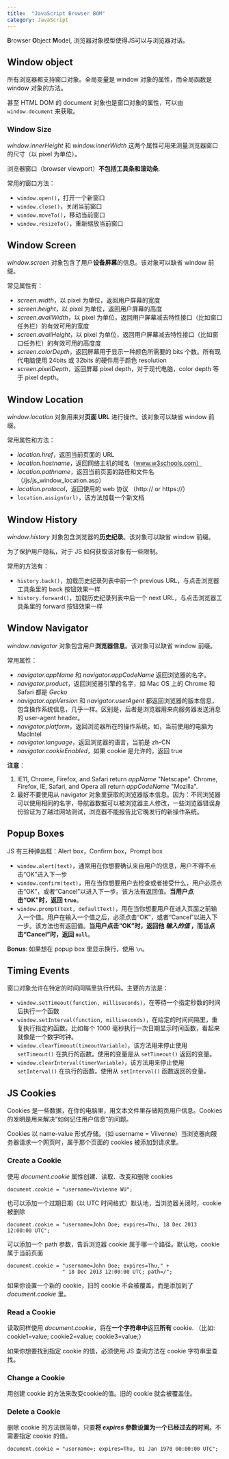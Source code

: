 ```yaml
---
title:  "JavaScript Browser BOM"
category: JavaScript
---
```

**B**rowser **O**bject **M**odel, 浏览器对象模型使得JS可以与浏览器对话。

## Window object

所有浏览器都支持窗口对象。全局变量是 window 对象的属性，而全局函数是 window 对象的方法。

甚至 HTML DOM 的 document 对象也是窗口对象的属性，可以由 `window.document` 来获取。

### Window Size

_window.innerHeight_ 和 _window.innerWidth_ 这两个属性可用来测量浏览器窗口的尺寸（以 pixel 为单位）。

浏览器窗口（browser viewport）**不包括工具条和滚动条**.

<!--more-->

常用的窗口方法：

+ `window.open()`，打开一个新窗口
+ `window.close()`，关闭当前窗口
+ `window.moveTo()`，移动当前窗口
+ `window.resizeTo()`，重新缩放当前窗口

## Window Screen

_window.screen_ 对象包含了用户**设备屏幕**的信息。该对象可以缺省 window 前缀。

常见属性有：

+ _screen.width_，以 pixel 为单位，返回用户屏幕的宽度
+ _screen.height_，以 pixel 为单位，返回用户屏幕的高度
+ _screen.availWidth_，以 pixel 为单位，返回用户屏幕减去特性接口（比如窗口任务栏）的有效可用的宽度
+ _screen.availHeight_，以 pixel 为单位，返回用户屏幕减去特性接口（比如窗口任务栏）的有效可用的高度度
+ _screen.colorDepth_，返回屏幕用于显示一种颜色所需要的 bits 个数。所有现代电脑使用 24bits 或 32bits 的硬件用于颜色 resolution
+ _screen.pixelDepth_，返回屏幕 pixel depth，对于现代电脑，color depth 等于 pixel depth。

## Window Location

_window.location_ 对象用来对**页面 URL** 进行操作。该对象可以缺省 window 前缀。

常用属性和方法：

+ _location.href_，返回当前页面的 URL
+ _location.hostname_，返回网络主机的域名（www.w3schools.com）
+ _location.pathname_，返回当前页面的路径和文件名（/js/js_window_location.asp）
+ _location.protocol_，返回使用的 web 协议 （http:// or https://）
+ `location.assign(url)`，该方法加载一个新文档

## Window History

_window.history_ 对象包含浏览器的**历史纪录**。该对象可以缺省 window 前缀。

为了保护用户隐私，对于 JS 如何获取该对象有一些限制。

常用的方法有：

+ `history.back()`，加载历史纪录列表中前一个 previous URL，与点击浏览器工具条里的 back 按钮效果一样
+ `history.forward()`，加载历史纪录列表中后一个 next URL，与点击浏览器工具条里的 forward 按钮效果一样

## Window Navigator

_window.navigator_ 对象包含用户**浏览器信息**。该对象可以缺省 window 前缀。

常用属性：

+ _navigator.appName_ 和 _navigator.appCodeName_ 返回浏览器的名字。
+ _navigator.product_，返回浏览器引擎的名字，如 Mac OS 上的 Chrome 和 Safari 都是 _Gecko_
+ _navigator.appVersion_ 和 _navigator.userAgent_ 都返回浏览器的版本信息，包含操作系统信息，几乎一样。区别是，后者是浏览器用来向服务器发送消息的 user-agent header。
+ _navigator.platform_，返回浏览器所在的操作系统。如，当前使用的电脑为 MacIntel
+ _navigator.language_，返回浏览器的语言，当前是 zh-CN
+ _navigator.cookieEnabled_，如果 cookie 是允许的，返回 true

**注意**：

1. IE11, Chrome, Firefox, and Safari return _appName_ "Netscape". Chrome, Firefox, IE, Safari, and Opera all return _appCodeName_ "Mozilla".
2. 最好不要使用从 navigator 对象里获取的浏览器版本信息。因为：不同浏览器可以使用相同的名字，导航器数据可以被浏览器主人修改，一些浏览器错误身份验证为了越过网站测试，浏览器不能报告比它晚发行的新操作系统。

## Popup Boxes

JS 有三种弹出框：Alert box，Confirm box，Prompt box

+ `window.alert(text)`，通常用在你想要确认来自用户的信息，用户不得不点击“OK”进入下一步
+ `window.confirm(text)`，用在当你想要用户去检查或者接受什么，用户必须点击“OK”，或者“Cancel”以进入下一步。该方法有返回值。**当用户点击“OK”时，返回 `true`**。
+ `window.prompt(text, defaultText)`，用在当你想要用户在进入页面之前输入一个值。用户在输入一个值之后，必须点击“OK”，或者“Cancel”以进入下一步。该方法也有返回值。**当用户点击“OK”时，返回他 _输入的值_ ，而当点击“Cancel”时，返回 `null`**。

**Bonus**: 如果想在 popup box 里显示换行，使用 `\n`。

## Timing Events

窗口对象允许在特定的时间间隔里执行代码。主要的方法是：

+ `window.setTimeout(function, milliseconds)`，在等待一个指定秒数的时间后执行一个函数
+ `window.setInterval(function, milliseconds)`，在给定的时间间隔里，重复执行指定的函数。比如每个 1000 毫秒执行一次日期显示时间函数，看起来就像是一个数字时钟。
+ `window.clearTimeout(timeoutVariable)`，该方法用来停止使用 `setTimeout()` 在执行的函数。使用的变量是从 `setTimeout()` 返回的变量。
+ `window.clearInterval(timerVariable)`，该方法用来停止使用 `setInterval()` 在执行的函数。使用从 `setInterval()` 函数返回的变量。

## JS Cookies

Cookies 是一些数据，在你的电脑里，用文本文件里存储网页用户信息。Cookies 的发明是用来解决“如何记住用户信息”的问题。

Cookies 以 name-value 形式存储。（如 username = Viivenne）当浏览器向服务器请求一个网页时，属于那个页面的 cookies 被添加到请求里。

### Create a Cookie

使用 _document.cookie_ 属性创建、读取、改变和删除 cookies

    document.cookie = "username=Vivienne WU";

也可以添加一个过期日期（以 UTC 时间格式）<span class="t-blue">默认地，当浏览器关闭时，cookie 被删除</span>

    document.cookie = "username=John Doe; expires=Thu, 18 Dec 2013 12:00:00 UTC";

可以添加一个 path 参数，告诉浏览器 cookie 属于哪一个路径。<span class="t-blue">默认地，cookie 属于当前页面</span>

    document.cookie = "username=John Doe; expires=Thu," +
                      " 18 Dec 2013 12:00:00 UTC; path=/";

如果你设置一个新的 cookie，旧的 cookie 不会被覆盖，而是添加到了 _document.cookie_ 里。

### Read a Cookie

读取同样使用 _document.cookie_，将在**一个字符串中**返回**所有** cookie. （比如: cookie1=value; cookie2=value; cookie3=value;）

如果你想要找到指定 cookie 的值，必须使用 JS 查询方法在 cookie 字符串里查找。

### Change a Cookie

用创建 cookie 的方法来改变cookie的值。旧的 cookie 就会被覆盖住。

### Delete a Cookie

删除 cookie 的方法很简单，只要**将 _expires_ 参数设置为一个已经过去的时间**。不需要指定 cookie 的值。

    document.cookie = "username=; expires=Thu, 01 Jan 1970 00:00:00 UTC";
